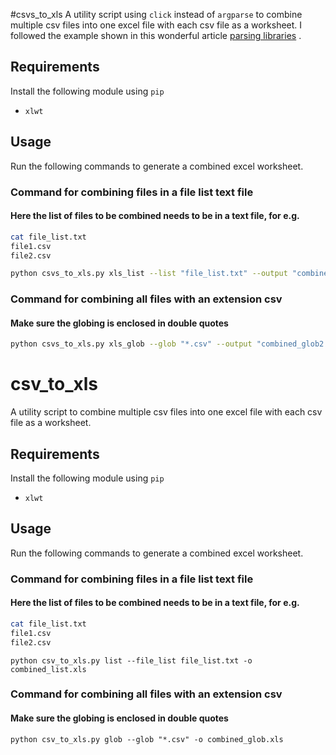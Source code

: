 #csvs_to_xls
A utility script using `click` instead of `argparse` to combine multiple csv files into one excel file with each csv file as a worksheet.  I followed the example shown in this wonderful article [parsing libraries](https://realpython.com/blog/python/comparing-python-command-line-parsing-libraries-argparse-docopt-click/) .

## Requirements
Install the following module using `pip`
- `xlwt`

## Usage
Run the following commands to generate a combined excel worksheet.

### Command for combining files in a file list text file
#### Here the list of files to be combined needs to be in a text file, for e.g.
```sh
cat file_list.txt
file1.csv
file2.csv
```

```sh
python csvs_to_xls.py xls_list --list "file_list.txt" --output "combined_list2.xls"
```
### Command for combining all files with an extension csv
#### Make sure the globing is enclosed in double quotes
```sh
python csvs_to_xls.py xls_glob --glob "*.csv" --output "combined_glob2.xls"
```

# csv_to_xls
A utility script to combine multiple csv files into one excel file with each csv file as a worksheet.

## Requirements
Install the following module using `pip`
- `xlwt`

## Usage
Run the following commands to generate a combined excel worksheet.

### Command for combining files in a file list text file
#### Here the list of files to be combined needs to be in a text file, for e.g.
```sh
cat file_list.txt
file1.csv
file2.csv
```

`python csv_to_xls.py list --file_list file_list.txt -o combined_list.xls`

### Command for combining all files with an extension csv
#### Make sure the globing is enclosed in double quotes
`python csv_to_xls.py glob --glob "*.csv" -o combined_glob.xls`
